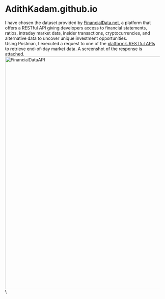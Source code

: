 # AdithKadam.github.io
I have chosen the dataset provided by [FinancialData.net](https://financialdata.net), a platform that offers a RESTful API giving developers access to financial statements, ratios, intraday market data, insider transactions, cryptocurrencies, and alternative data to uncover unique investment opportunities.\
Using Postman, I executed a request to one of the [platform’s RESTful APIs](https://financialdata.net/documentation) to retrieve end-of-day market data. A screenshot of the response is attached.\
<img width="1377" height="758" alt="FinancialDataAPI" src="https://github.com/user-attachments/assets/adf8321c-6b3e-4106-bbbc-5354578f7e2e" />\
